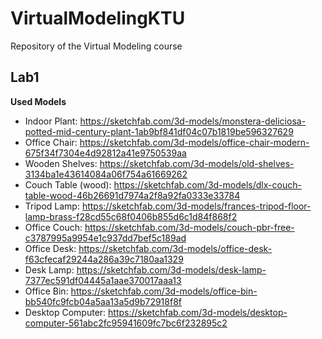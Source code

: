 # VirtualModelingKTU
 Repository of the Virtual Modeling course

 ## Lab1
 **Used Models**
 - Indoor Plant: https://sketchfab.com/3d-models/monstera-deliciosa-potted-mid-century-plant-1ab9bf841df04c07b1819be596327629
 - Office Chair: https://sketchfab.com/3d-models/office-chair-modern-675f34f7304e4d92812a41e9750539aa
 - Wooden Shelves: https://sketchfab.com/3d-models/old-shelves-3134ba1e43614084a06f754a61669262
 - Couch Table (wood): https://sketchfab.com/3d-models/dlx-couch-table-wood-46b26691d7974a2f8a92fa0333e33784
 - Tripod Lamp: https://sketchfab.com/3d-models/frances-tripod-floor-lamp-brass-f28cd55c68f0406b855d6c1d84f868f2
 - Office Couch: https://sketchfab.com/3d-models/couch-pbr-free-c3787995a9954e1c937dd7bef5c189ad
 - Office Desk: https://sketchfab.com/3d-models/office-desk-f63cfecaf29244a286a39c7180aa1329
 - Desk Lamp: https://sketchfab.com/3d-models/desk-lamp-7377ec591df04445a1aae370017aaa13
 - Office Bin: https://sketchfab.com/3d-models/office-bin-bb540fc9fcb04a5aa13a5d9b72918f8f
 - Desktop Computer: https://sketchfab.com/3d-models/desktop-computer-561abc2fc95941609fc7bc6f232895c2

